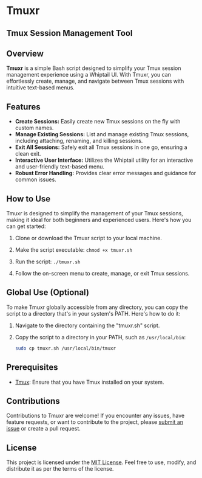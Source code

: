 # Tmuxr
## Tmux Session Management Tool

## Overview

**Tmuxr** is a simple Bash script designed to simplify your Tmux session management experience using a Whiptail UI. With Tmuxr, you can effortlessly create, manage, and navigate between Tmux sessions with intuitive text-based menus.

## Features

- **Create Sessions:** Easily create new Tmux sessions on the fly with custom names.
- **Manage Existing Sessions:** List and manage existing Tmux sessions, including attaching, renaming, and killing sessions.
- **Exit All Sessions:** Safely exit all Tmux sessions in one go, ensuring a clean exit.
- **Interactive User Interface:** Utilizes the Whiptail utility for an interactive and user-friendly text-based menu.
- **Robust Error Handling:** Provides clear error messages and guidance for common issues.

## How to Use

Tmuxr is designed to simplify the management of your Tmux sessions, making it ideal for both beginners and experienced users. Here's how you can get started:

1. Clone or download the Tmuxr script to your local machine.

2. Make the script executable: `chmod +x tmuxr.sh`

3. Run the script: `./tmuxr.sh`

4. Follow the on-screen menu to create, manage, or exit Tmux sessions.

## Global Use (Optional)

To make Tmuxr globally accessible from any directory, you can copy the script to a directory that's in your system's PATH. Here's how to do it:

1. Navigate to the directory containing the "tmuxr.sh" script.

2. Copy the script to a directory in your PATH, such as `/usr/local/bin`:
   ```bash
   sudo cp tmuxr.sh /usr/local/bin/tmuxr

## Prerequisites

- [Tmux](https://github.com/tmux/tmux): Ensure that you have Tmux installed on your system.

## Contributions

Contributions to Tmuxr are welcome! If you encounter any issues, have feature requests, or want to contribute to the project, please [submit an issue](https://github.com/uberoptix/tmuxr/issues) or create a pull request.

## License

This project is licensed under the [MIT License](LICENSE). Feel free to use, modify, and distribute it as per the terms of the license.
